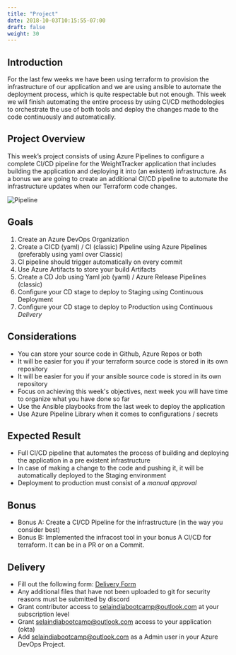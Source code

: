 ```yaml
---
title: "Project"
date: 2018-10-03T10:15:55-07:00
draft: false
weight: 30
---
```


## Introduction
For the last few weeks we have been using terraform to provision the infrastructure of our application and we are using ansible to automate the deployment process, which is quite respectable but not enough. This week we will finish automating the entire process by using CI/CD methodologies to orchestrate the use of both tools and deploy the changes made to the code continuously and automatically.

## Project Overview
This week’s project consists of using Azure Pipelines to configure a complete CI/CD pipeline for the WeightTracker application that includes building the application and deploying it into (an existent) infrastructure. As a bonus we are going to create an additional CI/CD pipeline to automate the infrastructure updates when our Terraform code changes.

![Pipeline](/images/Bootcamp-Project-CICD.png)

## Goals

1) Create an Azure DevOps Organization
2) Create a CICD (yaml) / CI (classic) Pipeline using Azure Pipelines (preferably using yaml over Classic)
3) CI pipeline should trigger automatically on every commit
4) Use Azure Artifacts to store your build Artifacts
5) Create a CD Job using Yaml job (yaml) / Azure Release Pipelines (classic)
6) Configure your CD stage to deploy to Staging using Continuous Deployment
7) Configure your CD stage to deploy to Production using Continuous *Delivery*


## Considerations
- You can store your source code in Github, Azure Repos or both
- It will be easier for you if your terraform source code is stored in its own repository
- It will be easier for you if your ansible source code is stored in its own repository
- Focus on achieving this week's objectives, next week you will have time to organize what you have done so far
- Use the Ansible playbooks from the last week to deploy the application
- Use Azure Pipeline Library when it comes to configurations / secrets

## Expected Result
- Full CI/CD pipeline that automates the process of building and deploying the application in a pre existent infrastructure
- In case of making a change to the code and pushing it, it will be automatically deployed to the Staging environment
- Deployment to production must consist of a *manual approval*

## Bonus
- Bonus A: Create a CI/CD Pipeline for the infrastructure (in the way you consider best)
- Bonus B: Implemented the infracost tool in your bonus A CI/CD for terraform.
            It can be in a PR or on a Commit.


## Delivery
- Fill out the following form: [Delivery Form](https://forms.gle/WRs5SRp3JUW2ewR8A) 
- Any additional files that have not been uploaded to git for security reasons must be submitted by discord
- Grant contributor access to selaindiabootcamp@outlook.com at your subscription level
- Grant selaindiabootcamp@outlook.com access to your application (okta)
- Add selaindiabootcamp@outlook.com as a Admin user in your Azure DevOps Project.

